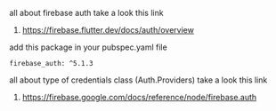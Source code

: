 all about firebase auth take a look this link

1. https://firebase.flutter.dev/docs/auth/overview

add this package in your pubspec.yaml file

    firebase_auth: ^5.1.3

all about type of credentials class (Auth.Providers) take a look this link

1. https://firebase.google.com/docs/reference/node/firebase.auth